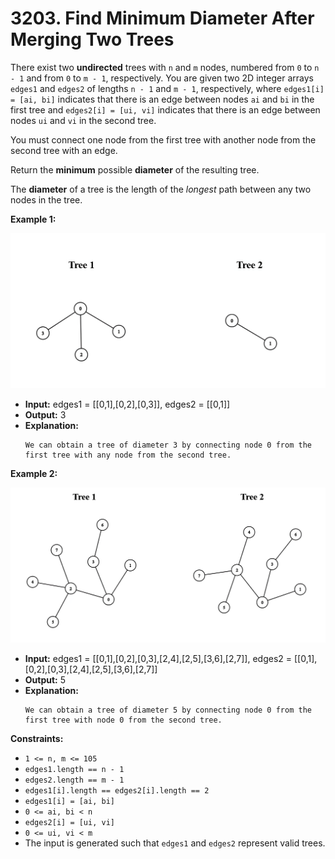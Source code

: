 # 3203. Find Minimum Diameter After Merging Two Trees

There exist two **undirected** trees with `n` and `m` nodes, numbered from `0` to `n - 1` and from `0` to `m - 1`, respectively. You are given two 2D integer arrays `edges1` and `edges2` of lengths `n - 1` and `m - 1`, respectively, where `edges1[i] = [ai, bi]` indicates that there is an edge between nodes `ai` and `bi` in the first tree and `edges2[i] = [ui, vi]` indicates that there is an edge between nodes `ui` and `vi` in the second tree.

You must connect one node from the first tree with another node from the second tree with an edge.

Return the **minimum** possible **diameter** of the resulting tree.

The **diameter** of a tree is the length of the _longest_ path between any two nodes in the tree.

**Example 1:**

![](example11-transformed.png)

* **Input:** edges1 = [[0,1],[0,2],[0,3]], edges2 = [[0,1]]
* **Output:** 3
* **Explanation:**
    ```
    We can obtain a tree of diameter 3 by connecting node 0 from the first tree with any node from the second tree.
    ```

**Example 2:**

![](example211.png)

* **Input:** edges1 = [[0,1],[0,2],[0,3],[2,4],[2,5],[3,6],[2,7]], edges2 = [[0,1],[0,2],[0,3],[2,4],[2,5],[3,6],[2,7]]
* **Output:** 5
* **Explanation:**
    ```
    We can obtain a tree of diameter 5 by connecting node 0 from the first tree with node 0 from the second tree.
    ```

**Constraints:**

*   `1 <= n, m <= 105`
*   `edges1.length == n - 1`
*   `edges2.length == m - 1`
*   `edges1[i].length == edges2[i].length == 2`
*   `edges1[i] = [ai, bi]`
*   `0 <= ai, bi < n`
*   `edges2[i] = [ui, vi]`
*   `0 <= ui, vi < m`
*   The input is generated such that `edges1` and `edges2` represent valid trees.
